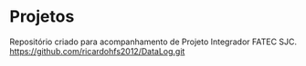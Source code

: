 # Projetos
Repositório criado para acompanhamento de Projeto Integrador FATEC SJC.
https://github.com/ricardohfs2012/DataLog.git
